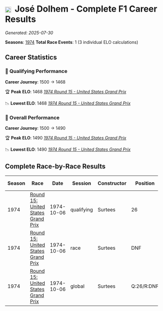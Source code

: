 # <img src="https://upload.wikimedia.org/wikipedia/commons/c/c3/Flag_of_France.svg" alt="France" width="20" height="auto" style="vertical-align: middle; margin-right: 5px;" onerror="this.outerHTML='🇫🇷'; this.style.marginRight='5px';"/> José Dolhem - Complete F1 Career Results

*Generated: 2025-07-30*

**Seasons**: [1974](../seasons/1974-season-report.md)
**Total Race Events**: 1 (3 individual ELO calculations)

## Career Statistics

### 🏁 Qualifying Performance
**Career Journey**: 1500 → 1468

🏆 **Peak ELO**: 1468
   *[1974 Round 15 - United States Grand Prix](../seasons/1974-season-report.md#round-15-united-states-grand-prix)*

📉 **Lowest ELO**: 1468
   *[1974 Round 15 - United States Grand Prix](../seasons/1974-season-report.md#round-15-united-states-grand-prix)*

### 🌟 Overall Performance
**Career Journey**: 1500 → 1490

🏆 **Peak ELO**: 1490
   *[1974 Round 15 - United States Grand Prix](../seasons/1974-season-report.md#round-15-united-states-grand-prix)*

📉 **Lowest ELO**: 1490
   *[1974 Round 15 - United States Grand Prix](../seasons/1974-season-report.md#round-15-united-states-grand-prix)*


## Complete Race-by-Race Results

| Season | Race | Date | Session | Constructor | Position | Starting ELO | ELO Change | Final ELO | Teammate |
|--------|------|------|---------|-------------|----------|--------------|------------|-----------|----------|
| 1974 | [Round 15: United States Grand Prix](../seasons/1974-season-report.md#round-15-united-states-grand-prix) | 1974-10-06 | qualifying | Surtees | 26 | 1500 | -32 | 1468 | <img src="https://upload.wikimedia.org/wikipedia/commons/4/41/Flag_of_Austria.svg" alt="Austria" width="20" height="auto" style="vertical-align: middle; margin-right: 5px;" onerror="this.outerHTML='🇦🇹'; this.style.marginRight='5px';"/> Helmuth Koinigg |
| 1974 | [Round 15: United States Grand Prix](../seasons/1974-season-report.md#round-15-united-states-grand-prix) | 1974-10-06 | race | Surtees | DNF | 1500 | N/A | 1500 | <img src="https://upload.wikimedia.org/wikipedia/commons/4/41/Flag_of_Austria.svg" alt="Austria" width="20" height="auto" style="vertical-align: middle; margin-right: 5px;" onerror="this.outerHTML='🇦🇹'; this.style.marginRight='5px';"/> Helmuth Koinigg |
| 1974 | [Round 15: United States Grand Prix](../seasons/1974-season-report.md#round-15-united-states-grand-prix) | 1974-10-06 | global | Surtees | Q:26/R:DNF | 1500 | -10 | 1490 | <img src="https://upload.wikimedia.org/wikipedia/commons/4/41/Flag_of_Austria.svg" alt="Austria" width="20" height="auto" style="vertical-align: middle; margin-right: 5px;" onerror="this.outerHTML='🇦🇹'; this.style.marginRight='5px';"/> Helmuth Koinigg |
